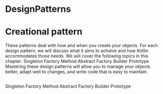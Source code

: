 # DesignPatterns
# Creational pattern

These patterns deal with how and when you create your objects. For each design pattern, we will discuss what it aims to achieve and how Kotlin accommodates those needs.
We will cover the following topics in this chapter: Singleton
Factory Method Abstract Factory Builder Prototype
Mastering these design patterns will allow you to manage your objects better, adapt well to changes, and write code that is easy to maintain.

##
Singleton
Factory Method 
Abstract Factory 
Builder
Prototype
